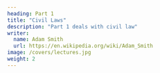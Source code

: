 ```yaml
---
heading: Part 1
title: "Civil Laws"
description: "Part 1 deals with civil law"
writer:
  name: Adam Smith
  url: https://en.wikipedia.org/wiki/Adam_Smith
image: /covers/lectures.jpg
weight: 2
---
```

